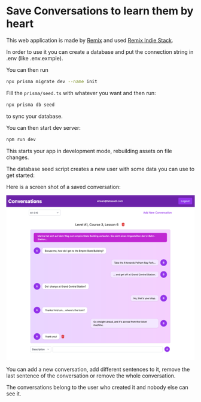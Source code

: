 # Save Conversations to learn them by heart

This web application is made by [Remix](https://remix.run/) and used [Remix Indie Stack](https://github.com/remix-run/indie-stack).

In order to use it you can create a database and put the connection string in .env (like .env.exmple).

You can then run

```sh
npx prisma migrate dev --name init
```

Fill the `prisma/seed.ts` with whatever you want and then run:

```sh
npx prisma db seed
```

to sync your database.

You can then start dev server:

```sh
npm run dev
```

This starts your app in development mode, rebuilding assets on file changes.

The database seed script creates a new user with some data you can use to get started:

Here is a screen shot of a saved conversation:

![screenshot](public/img/Screenshot.png)

You can add a new conversation, add different sentences to it, remove the last sentence of the conversation or remove the whole conversation.

The conversations belong to the user who created it and nobody else can see it.
